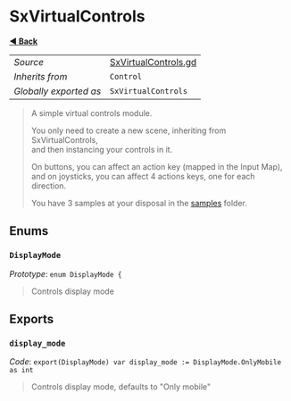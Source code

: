 # SxVirtualControls

**[◀️ Back](../readme.md)**

|    |     |
|----|-----|
|*Source*|[SxVirtualControls.gd](../../../modules/SxVirtualControls/SxVirtualControls.gd)|
|*Inherits from*|`Control`|
|*Globally exported as*|`SxVirtualControls`|

> A simple virtual controls module.  
>   
> You only need to create a new scene, inheriting from SxVirtualControls,  
> and then instancing your controls in it.  
>   
> On buttons, you can affect an action key (mapped in the Input Map),  
> and on joysticks, you can affect 4 actions keys, one for each direction.  
>   
> You have 3 samples at your disposal in the [samples](../../../../sxgd/modules/SxVirtualControls/samples) folder.  
## Enums

### `DisplayMode`

*Prototype*: `enum DisplayMode {`

> Controls display mode  
## Exports

### `display_mode`

*Code*: `export(DisplayMode) var display_mode := DisplayMode.OnlyMobile as int`

> Controls display mode, defaults to "Only mobile"  

